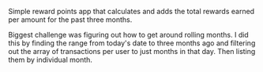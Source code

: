 Simple reward points app that calculates and adds the total rewards earned per amount for the past three months.

Biggest challenge was figuring out how to get around rolling months. I did this by finding the range from today's date to three months ago and filtering out the array of transactions per user to just months in that day. Then listing them by individual month.
